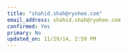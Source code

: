 ```yaml
---
title: "shahid.shah@ryohee.com"
email_address: shahid.shah@ryohee.com
confirmed: Yes
primary: No
updated_on: 11/29/14, 2:59 PM
---
```

